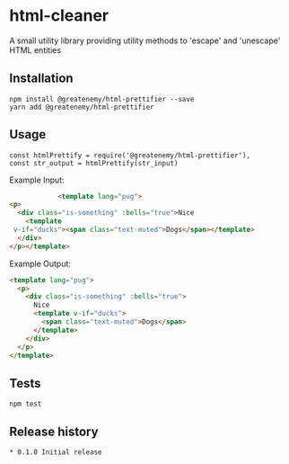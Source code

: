 html-cleaner
============

A small utility library providing utility methods to 'escape' and 'unescape' HTML entities

## Installation

	npm install @greatenemy/html-prettifier --save
	yarn add @greatenemy/html-prettifier

## Usage

	const htmlPrettify = require('@greatenemy/html-prettifier'),
	const str_output = htmlPrettify(str_input)

Example Input:
```html
			<template lang="pug">
<p>
  <div class="is-something" :bells="true">Nice
    <template
 v-if="ducks"><span class="text-muted">Dogs</span></template>
  </div>
</p></template>


```

Example Output:
```html
<template lang="pug">
  <p>
    <div class="is-something" :bells="true">
      Nice
      <template v-if="ducks">
        <span class="text-muted">Dogs</span>
      </template>
    </div>
  </p>
</template>
```

## Tests

	npm test

## Release history

	* 0.1.0 Initial release

